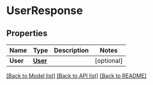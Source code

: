 # UserResponse

## Properties

Name | Type | Description | Notes
------------ | ------------- | ------------- | -------------
**User** | [**User**](User.md) |  | [optional] 

[[Back to Model list]](../README.md#documentation-for-models) [[Back to API list]](../README.md#documentation-for-api-endpoints) [[Back to README]](../README.md)


